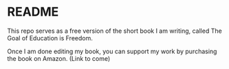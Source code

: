 # README
This repo serves as a free version of the short book I am writing, called The Goal of Education is Freedom. 

Once I am done editing my book, you can support my work by purchasing the book on Amazon. (Link to come)

